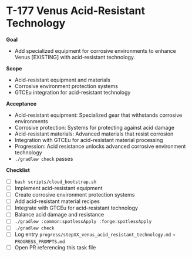 # T-177 Venus Acid-Resistant Technology

**Goal**

- Add specialized equipment for corrosive environments to enhance Venus [EXISTING] with acid-resistant technology.

**Scope**

- Acid-resistant equipment and materials
- Corrosive environment protection systems
- GTCEu integration for acid-resistant technology

**Acceptance**

- Acid-resistant equipment: Specialized gear that withstands corrosive environments
- Corrosive protection: Systems for protecting against acid damage
- Acid-resistant materials: Advanced materials that resist corrosion
- Integration with GTCEu for acid-resistant material processing
- Progression: Acid resistance unlocks advanced corrosive environment technology
- `./gradlew check` passes

**Checklist**

- [ ] `bash scripts/cloud_bootstrap.sh`
- [ ] Implement acid-resistant equipment
- [ ] Create corrosive environment protection systems
- [ ] Add acid-resistant material recipes
- [ ] Integrate with GTCEu for acid-resistant technology
- [ ] Balance acid damage and resistance
- [ ] `./gradlew :common:spotlessApply :forge:spotlessApply`
- [ ] `./gradlew check`
- [ ] Log entry `progress/stepXX_venus_acid_resistant_technology.md` + `PROGRESS_PROMPTS.md`
- [ ] Open PR referencing this task file
